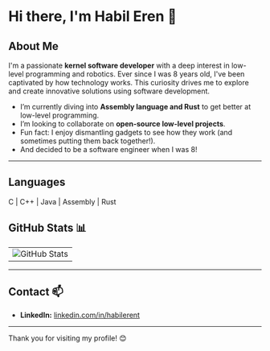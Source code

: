 # Hi there, I'm Habil Eren 👋

## About Me
I'm a passionate **kernel software developer** with a deep interest in low-level programming and robotics. Ever since I was 8 years old, I've been captivated by how technology works. This curiosity drives me to explore and create innovative solutions using software development. 

- I’m currently diving into **Assembly language and Rust** to get better at low-level programming.
- I’m looking to collaborate on **open-source low-level projects**.
- Fun fact: I enjoy dismantling gadgets to see how they work (and sometimes putting them back together!).
-  And decided to be a software engineer when I was 8!

---

## Languages ##
C | 
C++ |
Java |
Assembly |
Rust
  
## GitHub Stats 📊
<table>
  <tr>
    <td>
      <img src="https://github-readme-stats.vercel.app/api?username=habilerent&theme=radical&show_icons=true&hide_border=false&count_private=true&include_all_commits=true" alt="GitHub Stats">
    </td>
  </tr>
</table>


---

## Contact 📫
- **LinkedIn:** [linkedin.com/in/habilerent](https://www.linkedin.com/in/habilerent/)  
---

Thank you for visiting my profile! 😊
